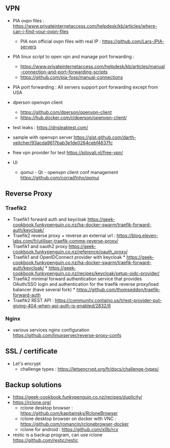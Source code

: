 ## VPN


* PIA ovpn files : https://www.privateinternetaccess.com/helpdesk/kb/articles/where-can-i-find-your-ovpn-files
    * PIA non official ovpn files with real IP : https://github.com/Lars-/PIA-servers
* PIA linux script to open vpn and manage port forwarding : 
    * https://www.privateinternetaccess.com/helpdesk/kb/articles/manual-connection-and-port-forwarding-scripts
    * https://github.com/pia-foss/manual-connections
* PIA port forwarding : All servers support port forwarding except from USA


* dperson openvpn client
    * https://github.com/dperson/openvpn-client
    * https://hub.docker.com/r/dperson/openvpn-client/

* test leaks : https://dnsleaktest.com/
* sample with openvpn server https://gist.github.com/darth-veitcher/93acda9617bab3e1de0264cebf4637fc
* free vpn provider for test https://pilovali.nl/free-vpn/
* UI
    * qomui - Qt - openvpn client conf management  https://github.com/corrad1nho/qomui

## Reverse Proxy

### Traefik2
* Traefik1 forward auth and keycloak https://geek-cookbook.funkypenguin.co.nz/ha-docker-swarm/traefik-forward-auth/keycloak/
* Traefik2 reverse proxy + reverse an external url : https://blog.eleven-labs.com/fr/utiliser-traefik-comme-reverse-proxy/
* Traefik1 and oauth2 proxy https://geek-cookbook.funkypenguin.co.nz/reference/oauth_proxy/
* Traefik1 and OpenIDConnect provider with keycloak 
        * https://geek-cookbook.funkypenguin.co.nz/ha-docker-swarm/traefik-forward-auth/keycloak/
        * https://geek-cookbook.funkypenguin.co.nz/recipes/keycloak/setup-oidc-provider/
* Traefik2 minimal forward authentication service that provides OAuth/SSO login and authentication for the traefik reverse proxy/load balancer (have several fork)
        * https://github.com/thomseddon/traefik-forward-auth
* Traefik2 REST API : https://community.containo.us/t/rest-provider-put-giving-404-when-api-auth-is-enabled/2832/6

### Nginx

* various services nginx configuration https://github.com/linuxserver/reverse-proxy-confs

## SSL / certificate 
* Let's encrypt
    * challenge types : https://letsencrypt.org/fr/docs/challenge-types/

## Backup solutions
* https://geek-cookbook.funkypenguin.co.nz/recipes/duplicity/
* https://rclone.org/
    * rclone desktop browser : https://github.com/kapitainsky/RcloneBrowser
    * rclone desktop browser on docker with VNC : https://github.com/romancin/rclonebrowser-docker
    * rclone for android : https://github.com/x0b/rcx
* restic is a backup program, can use rclone https://github.com/restic/restic
